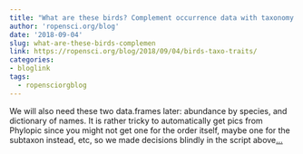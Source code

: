 ```yaml
---
title: "What are these birds? Complement occurrence data with taxonomy and traits information"
author: 'ropensci.org/blog'
date: '2018-09-04'
slug: what-are-these-birds-complemen
link: https://ropensci.org/blog/2018/09/04/birds-taxo-traits/
categories:
- bloglink
tags:
  - ropensciorgblog
---
```


We will also need these two data.frames later: abundance by species, and dictionary of names. It is rather tricky to automatically get pics from Phylopic since you might not get one for the order itself, maybe one for the subtaxon instead, etc, so we made decisions blindly in the script above[... <i class="fas fa-external-link-alt"></i>](https://ropensci.org/blog/2018/09/04/birds-taxo-traits/)

